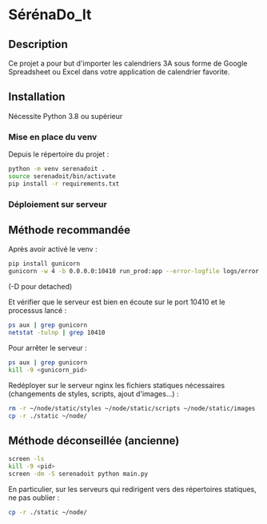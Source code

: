 # SérénaDo_It

## Description

Ce projet a pour but d'importer les calendriers 3A sous forme de Google Spreadsheet ou Excel dans votre application de calendrier favorite.

## Installation

Nécessite Python 3.8 ou supérieur

### Mise en place du venv

Depuis le répertoire du projet :

```bash
python -m venv serenadoit .
source serenadoit/bin/activate
pip install -r requirements.txt
```

### Déploiement sur serveur

## Méthode recommandée

Après avoir activé le venv : 

```bash
pip install gunicorn
gunicorn -w 4 -b 0.0.0.0:10410 run_prod:app --error-logfile logs/error.log --access-logfile logs/access.log -D
```
(-D pour detached)

Et vérifier que le serveur est bien en écoute sur le port 10410 et le processus lancé :
```bash
ps aux | grep gunicorn
netstat -tulnp | grep 10410
```

Pour arrêter le serveur :
```bash
ps aux | grep gunicorn
kill -9 <gunicorn_pid>
```


Redéployer sur le serveur nginx les fichiers statiques nécessaires (changements de styles, scripts, ajout d'images...) :
```bash
rm -r ~/node/static/styles ~/node/static/scripts ~/node/static/images
cp -r ./static ~/node/
```
## Méthode déconseillée (ancienne)

```bash
screen -ls
kill -9 <pid>
screen -dm -S serenadoit python main.py
```

En particulier, sur les serveurs qui redirigent vers des répertoires statiques, ne pas oublier :
```bash
cp -r ./static ~/node/
```
